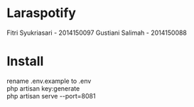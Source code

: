 # Laraspotify
Fitri Syukriasari - 2014150097
Gustiani Salimah - 2014150088
# Install
rename .env.example to .env <br>
php artisan key:generate <br>
php artisan serve --port=8081
